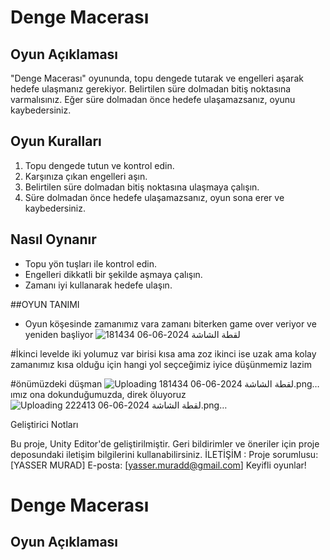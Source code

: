 # Denge Macerası

## Oyun Açıklaması

"Denge Macerası" oyununda, topu dengede tutarak ve engelleri aşarak hedefe ulaşmanız gerekiyor. Belirtilen süre dolmadan bitiş noktasına varmalısınız. Eğer süre dolmadan önce hedefe ulaşamazsanız, oyunu kaybedersiniz.

## Oyun Kuralları

1. Topu dengede tutun ve kontrol edin.
2. Karşınıza çıkan engelleri aşın.
3. Belirtilen süre dolmadan bitiş noktasına ulaşmaya çalışın.
4. Süre dolmadan önce hedefe ulaşamazsanız, oyun sona erer ve kaybedersiniz.

## Nasıl Oynanır

- Topu yön tuşları ile kontrol edin.
- Engelleri dikkatli bir şekilde aşmaya çalışın.
- Zamanı iyi kullanarak hedefe ulaşın.

 ##OYUN TANIMI
- Oyun köşesinde zamanımız vara zamanı biterken game over veriyor ve yeniden başliyor
![لقطة الشاشة 2024-06-06 181434](https://github.com/Yassermurad/Dnge-maceras/assets/149067135/2a1a1a32-e3e2-42df-a55f-44dc3874da9d)


#İkinci levelde iki yolumuz var birisi kısa ama zoz ikinci ise uzak ama kolay zamanımız kısa olduğu için hangi yol seçceğimiz iyice düşünmemiz lazim


#önümüzdeki düşman
![Uploading لقطة الشاشة 2024-06-06 181434.png…]()
ımız ona dokunduğumuzda, direk öluyoruz 
![Uploading لقطة الشاشة 2024-06-06 222413.png…]()



Geliştirici Notları

Bu proje, Unity Editor'de geliştirilmiştir.
Geri bildirimler ve öneriler için proje deposundaki iletişim bilgilerini kullanabilirsiniz.
İLETİŞİM : 
Proje sorumlusu: [YASSER MURAD]
E-posta: [yasser.muradd@gmail.com]
Keyifli oyunlar!

# Denge Macerası

## Oyun Açıklaması

